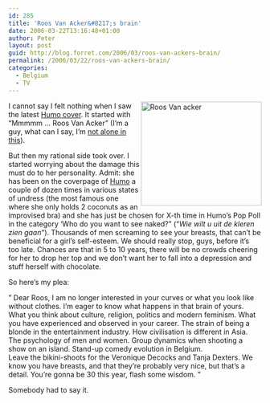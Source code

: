 ```yaml
---
id: 285
title: 'Roos Van Acker&#8217;s brain'
date: 2006-03-22T13:16:48+01:00
author: Peter
layout: post
guid: http://blog.forret.com/2006/03/roos-van-ackers-brain/
permalink: /2006/03/22/roos-van-ackers-brain/
categories:
  - Belgium
  - TV
---
```

[<img loading="lazy" src="http://static.flickr.com/48/116294584_dd70726bb6_m.jpg" width="240" height="207" style="float: right" alt="Roos Van acker" />](http://www.flickr.com/photos/pforret/116294584/ "Photo Sharing")I cannot say I felt nothing when I saw the latest [Humo cover](http://www.humo.be/cps/rde/xchg/humo/hs.xsl/2062.htm). It started with &#8220;Mmmmm &#8230; Roos Van Acker&#8221; (I&#8217;m a guy, what can I say, I&#8217;m [not alone in this](http://www.pietel.be/archives/1263)).

But then my rational side took over. I started worrying about the damage this must do to her personality. Admit: she has been on the coverpage of [Humo](http://www.humo.be) a couple of dozen times in various states of undress (the most famous one where she only holds 2 coconuts as an improvised bra) and she has just be chosen for X-th time in Humo&#8217;s Pop Poll in the category &#8216;Who do you want to see naked?&#8221; (&#8220;_Wie wilt u uit de kleren zien gaan_&#8220;). Thousands of men screaming to see your breasts, that can&#8217;t be beneficial for a girl&#8217;s self-esteem. We should really stop, guys, before it&#8217;s too late. Chances are that in 5 to 10 years, there will be no crowds cheering for her to drop her top and we don&#8217;t want her to fall into a depression and stuff herself with chocolate.  
<!--more-->

  
So here&#8217;s my plea: 

&#8221; Dear Roos, I am no longer interested in your curves or what you look like without clothes. I&#8217;m eager to know what happens in that brain of yours. What you think about culture, religion, politics and modern feminism. What you have experienced and observed in your career. The strain of being a blonde in the entertainment industry. How civilisation is different in Asia. The psychology of men and women. Group dynamics when shooting a show on an island. Stand-up comedy evolution in Belgium.  
Leave the bikini-shoots for the Veronique Decocks and Tanja Dexters. We know you have breasts, and that they&#8217;re probably very nice, but that&#8217;s a detail. You&#8217;re gonna be 30 this year, flash some wisdom. &#8221;

Somebody had to say it.
